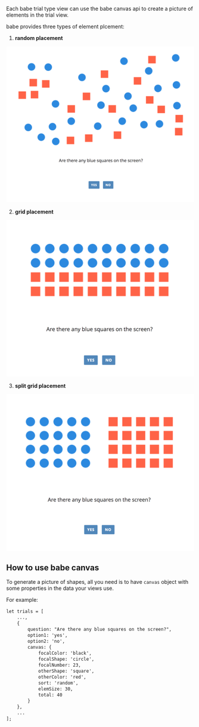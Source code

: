 Each babe trial type view can use the babe canvas api to create a picture of elements in the trial view.

babe provides three types of element plcement:

1. **random placement**

<img src='../../images/canvas_samples/random.png' alt='random placement example' height='auto' width='600' />

2. **grid placement**

<img src='../../images/canvas_samples/grid.png' alt='grid placement example' height='auto' width='600' />

3. **split grid placement**

<img src='../../images/canvas_samples/split_grid.png' alt='split grid placement example' height='auto' width='600' />


## How to use babe canvas

To generate a picture of shapes, all you need is to have `canvas` object with some properties in the data your views use.

For example:

```
let trials = [
    ...,
    {
        question: "Are there any blue squares on the screen?",
        option1: 'yes',
        option2: 'no',
        canvas: {
            focalColor: 'black',
            focalShape: 'circle',
            focalNumber: 23,
            otherShape: 'square',
            otherColor: 'red',
            sort: 'random',
            elemSize: 30,
            total: 40
        }
    },
    ...
];
```
